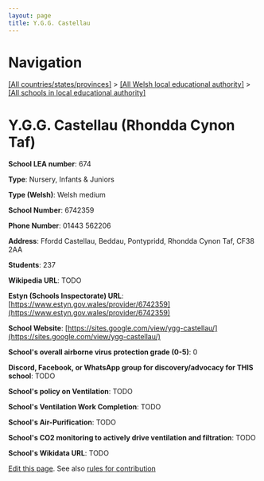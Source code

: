 ```yaml
---
layout: page
title: Y.G.G. Castellau
---
```

# Navigation

[[All countries/states/provinces]](../../..) > [[All Welsh local educational authority]](../..) > [[All schools in local educational authority]](..)

# Y.G.G. Castellau (Rhondda Cynon Taf)

**School LEA number**: 674

**Type**: Nursery, Infants & Juniors

**Type (Welsh)**: Welsh medium

**School Number**: 6742359

**Phone Number**: 01443 562206

**Address**: Ffordd Castellau, Beddau, Pontypridd, Rhondda Cynon Taf, CF38 2AA

**Students**: 237

**Wikipedia URL**: TODO

**Estyn (Schools Inspectorate) URL**: [https://www.estyn.gov.wales/provider/6742359](https://www.estyn.gov.wales/provider/6742359)

**School Website**: [https://sites.google.com/view/ygg-castellau/](https://sites.google.com/view/ygg-castellau/)

**School's overall airborne virus protection grade (0-5)**: 0

**Discord, Facebook, or WhatsApp group for discovery/advocacy for THIS school**: TODO

**School's policy on Ventilation**: TODO

**School's Ventilation Work Completion**: TODO

**School's Air-Purification**: TODO

**School's CO2 monitoring to actively drive ventilation and filtration**: TODO

**School's Wikidata URL**: TODO




[Edit this page](https://github.com/VentilationProject/Wales/edit/prif/./Rhondda_Cynon_Taf/Y.G.G._Castellau.md). See also [rules for contribution](../../../contribution-rules/)